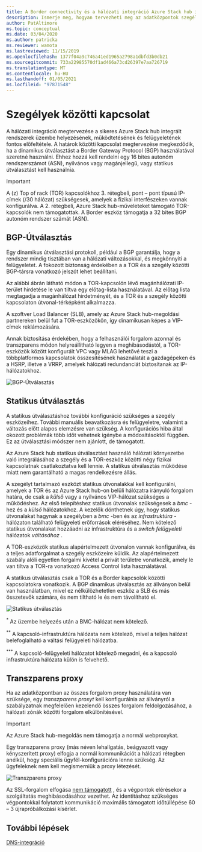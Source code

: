 ```yaml
---
title: A Border connectivity és a hálózati integráció Azure Stack hub integrált rendszerek esetében
description: Ismerje meg, hogyan tervezheti meg az adatközpontok szegélyének hálózati kapcsolatát Azure Stack hub integrált rendszerekben.
author: PatAltimore
ms.topic: conceptual
ms.date: 03/04/2020
ms.author: patricka
ms.reviewer: wamota
ms.lastreviewed: 11/15/2019
ms.openlocfilehash: 1377f04a9c746a41ed1965a2798a1dbfd3b0db21
ms.sourcegitcommit: 733a22985570df1ad466a73cd26397e7aa726719
ms.translationtype: MT
ms.contentlocale: hu-HU
ms.lasthandoff: 01/05/2021
ms.locfileid: "97871548"
---
```

# <a name="border-connectivity"></a>Szegélyek közötti kapcsolat 
A hálózati integráció megtervezése a sikeres Azure Stack hub integrált rendszerek üzembe helyezésének, működtetésének és felügyeletének fontos előfeltétele. A határok közötti kapcsolat megtervezése megkezdődik, ha a dinamikus útválasztást a Border Gateway Protocol (BGP) használatával szeretné használni. Ehhez hozzá kell rendelni egy 16 bites autonóm rendszerszámot (ASN), nyilvános vagy magánjellegű, vagy statikus útválasztást kell használnia.

> [!IMPORTANT]
> A (z) Top of rack (TOR) kapcsolókhoz 3. rétegbeli, pont – pont típusú IP-címek (/30 hálózat) szükségesek, amelyek a fizikai interfészeken vannak konfigurálva. A 2. rétegbeli, Azure Stack hub-műveleteket támogató TOR-kapcsolók nem támogatottak. A Border eszköz támogatja a 32 bites BGP autonóm rendszer számát (ASN).

## <a name="bgp-routing"></a>BGP-Útválasztás
Egy dinamikus útválasztási protokoll, például a BGP garantálja, hogy a rendszer mindig tisztában van a hálózati változásokkal, és megkönnyíti a felügyeletet. A fokozott biztonság érdekében a a TOR és a szegély közötti BGP-társra vonatkozó jelszót lehet beállítani.

Az alábbi ábrán látható módon a TOR-kapcsolón lévő magánhálózati IP-terület hirdetése le van tiltva egy előtag-lista használatával. Az előtag lista megtagadja a magánhálózat hirdetményét, és a TOR és a szegély közötti kapcsolaton útvonal-térképként alkalmazza.

A szoftver Load Balancer (SLB), amely az Azure Stack hub-megoldási partnereken belül fut a TOR-eszközökön, így dinamikusan képes a VIP-címek reklámozására.

Annak biztosítása érdekében, hogy a felhasználói forgalom azonnal és transzparens módon helyreállítható legyen a meghibásodástól, a TOR-eszközök között konfigurált VPC vagy MLAG lehetővé teszi a többplatformos kapcsolatok összesítésének használatát a gazdagépeken és a HSRP, illetve a VRRP, amelyek hálózati redundanciát biztosítanak az IP-hálózatokhoz.

![BGP-Útválasztás](media/azure-stack-border-connectivity/bgp-routing.svg)

## <a name="static-routing"></a>Statikus útválasztás
A statikus útválasztáshoz további konfiguráció szükséges a szegély eszközeihez. További manuális beavatkozásra és felügyeletre, valamint a változás előtt alapos elemzésre van szükség. A konfigurációs hiba által okozott problémák több időt vehetnek igénybe a módosításoktól függően. Ez az útválasztási módszer nem ajánlott, de támogatott.

Az Azure Stack hub statikus útválasztást használó hálózati környezetbe való integrálásához a szegély és a TOR-eszköz közötti négy fizikai kapcsolatnak csatlakoztatva kell lennie. A statikus útválasztás működése miatt nem garantálható a magas rendelkezésre állás.

A szegélyt tartalmazó eszközt statikus útvonalakkal kell konfigurálni, amelyek a TOR és az Azure Stack hub-on belüli hálózatra irányuló forgalom határa, de csak a *külső* vagy a nyilvános VIP-hálózat szükséges a működéshez. Az első telepítéshez statikus útvonalak szükségesek a *bmc* -hez és a *külső* hálózatokhoz. A kezelők dönthetnek úgy, hogy statikus útvonalakat hagynak a szegélyben a *bmc*  -ben és az *infrastruktúra* -hálózaton található felügyeleti erőforrások eléréséhez. Nem kötelező statikus útvonalakat hozzáadni az infrastruktúra és a *switch felügyeleti* hálózatok *váltásához* .

A TOR-eszközök statikus alapértelmezett útvonalon vannak konfigurálva, és a teljes adatforgalmat a szegély eszközeire küldik. Az alapértelmezett szabály alóli egyetlen forgalmi kivétel a privát területre vonatkozik, amely le van tiltva a TOR-ra vonatkozó Access Control lista használatával.

A statikus útválasztás csak a TOR és a Border kapcsolók közötti kapcsolatokra vonatkozik. A BGP dinamikus útválasztás az állványon belül van használatban, mivel ez nélkülözhetetlen eszköz a SLB és más összetevők számára, és nem tiltható le és nem távolítható el.

![Statikus útválasztás](media/azure-stack-border-connectivity/static-routing.svg)

<sup>\*</sup> Az üzembe helyezés után a BMC-hálózat nem kötelező.

<sup>\*\*</sup> A kapcsoló-infrastruktúra hálózata nem kötelező, mivel a teljes hálózat belefoglalható a váltási felügyeleti hálózatba.

<sup>\*\*\*</sup> A kapcsoló-felügyeleti hálózatot kötelező megadni, és a kapcsoló infrastruktúra hálózata külön is felvehető.

## <a name="transparent-proxy"></a>Transzparens proxy
Ha az adatközpontban az összes forgalom proxy használatára van szüksége, egy *transzparens proxyt* kell konfigurálnia az állványról a szabályzatnak megfelelően kezelendő összes forgalom feldolgozásához, a hálózati zónák közötti forgalom elkülönítésével.

> [!IMPORTANT]
> Az Azure Stack hub-megoldás nem támogatja a normál webproxykat.  

Egy transzparens proxy (más néven lehallgatás, beágyazott vagy kényszerített proxy) elfogja a normál kommunikációt a hálózati rétegben anélkül, hogy speciális ügyfél-konfigurációra lenne szükség. Az ügyfeleknek nem kell megismerniük a proxy létezését.

![Transzparens proxy](media/azure-stack-border-connectivity/transparent-proxy.svg)

Az SSL-forgalom elfogása [nem támogatott](azure-stack-firewall.md#ssl-interception) , és a végpontok elérésekor a szolgáltatás meghibásodásához vezethet. Az identitáshoz szükséges végpontokkal folytatott kommunikáció maximális támogatott időtúllépése 60 – 3 újrapróbálkozási kísérlet.

## <a name="next-steps"></a>További lépések
[DNS-integráció](azure-stack-integrate-dns.md)

